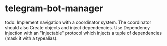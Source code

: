 # telegram-bot-manager
todo:
Implement navigation with a coordinator system. The coordinator should also Create objects and inject dependencies.
Use Dependency injection with an "Injectable" protocol which injects a tuple of dependencies (mask it with a typealias).
